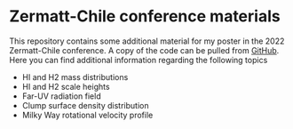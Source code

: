 # Zermatt-Chile conference materials

This repository contains some additional material for my poster in the 2022
Zermatt-Chile conference.
A copy of the code can be pulled from [GitHub](https://github.com/CraigYanitski/kosmatau3d).
Here you can find additional information regarding the following topics

- HI and H2 mass distributions
- HI and H2 scale heights
- Far-UV radiation field
- Clump surface density distribution
- Milky Way rotational velocity profile

